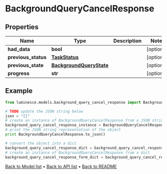 # BackgroundQueryCancelResponse


## Properties
Name | Type | Description | Notes
------------ | ------------- | ------------- | -------------
**had_data** | **bool** |  | [optional] 
**previous_status** | [**TaskStatus**](TaskStatus.md) |  | [optional] 
**previous_state** | [**BackgroundQueryState**](BackgroundQueryState.md) |  | [optional] 
**progress** | **str** |  | [optional] 

## Example

```python
from luminesce.models.background_query_cancel_response import BackgroundQueryCancelResponse

# TODO update the JSON string below
json = "{}"
# create an instance of BackgroundQueryCancelResponse from a JSON string
background_query_cancel_response_instance = BackgroundQueryCancelResponse.from_json(json)
# print the JSON string representation of the object
print BackgroundQueryCancelResponse.to_json()

# convert the object into a dict
background_query_cancel_response_dict = background_query_cancel_response_instance.to_dict()
# create an instance of BackgroundQueryCancelResponse from a dict
background_query_cancel_response_form_dict = background_query_cancel_response.from_dict(background_query_cancel_response_dict)
```
[Back to Model list](../README.md#documentation-for-models) &#8226; [Back to API list](../README.md#documentation-for-api-endpoints) &#8226; [Back to README](../README.md)


